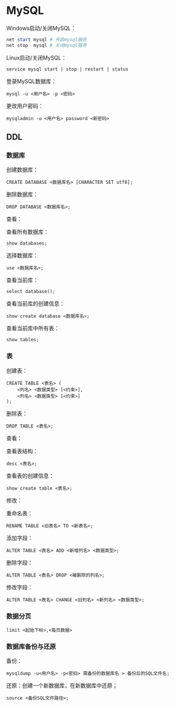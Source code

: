 # MySQL

Windows启动/关闭MySQL：

```powershell
net start mysql # 开启mysql服务
net stop  mysql # 关闭mysql服务
```

Linux启动/关闭MySQL：

```shell
service mysql start | stop | restart | status
```

登录MySQL数据库：

```shell
mysql -u <用户名> -p <密码>
```

更改用户密码：

```mysql
mysqladmin -u <用户名> password <新密码>
```

## DDL

### 数据库

创建数据库：

```mysql
CREATE DATABASE <数据库名> [CHARACTER SET utf8];
```

删除数据库：

```mysql
DROP DATABASE <数据库名>;
```

查看：

查看所有数据库：

```mysql
show databases;
```

选择数据库：

```mysql
use <数据库名>;
```

查看当前库：

```mysql
select database();
```

查看当前库的创建信息：

```mysql
show create database <数据库名>;
```

查看当前库中所有表：

```mysql
show tables;
```



### 表

创建表：

```mysql
CREATE TABLE <表名> (
	<列名> <数据类型> [<约束>],
    <列名> <数据类型> [<约束>]
);
```

删除表：

```mysql
DROP TABLE <表名>;
```

查看：

查看表结构：

```mysql
desc <表名>;
```

查看表的创建信息：

```mysql
show create table <表名>;
```

修改：

重命名表：

```mysql
RENAME TABLE <旧表名> TO <新表名>;
```

添加字段：

```mysql
ALTER TABLE <表名> ADD <新增列名> <数据类型>;
```

删除字段：

```mysql
ALTER TABLE <表名> DROP <被删除的列名>;
```

修改字段：

```mysql
ALTER TABLE <表名> CHANGE <旧列名> <新列名> <数据类型>;
```

### 数据分页

```
limit <起始下标>,<每页数据>
```

### 数据库备份与还原

备份：

```shell
mysqldump -u<用户名> -p<密码> 需备份的数据库名 > 备份后的SQL文件名;
```

还原：创建一个新数据库，在新数据库中还原；

```shell
source <备份SQL文件路径>; 
```



